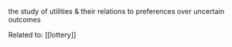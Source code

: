 the study of utilities & their relations to preferences over uncertain outcomes

Related to: [[lottery]]